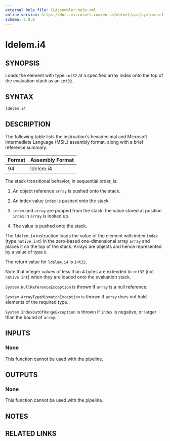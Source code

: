```yaml
---
external help file: ILAssembler-help.xml
online version: https://docs.microsoft.com/en-us/dotnet/api/system.reflection.emit.opcodes.ldelem_i4
schema: 2.0.0
---
```


# ldelem.i4

## SYNOPSIS

Loads the element with type `int32` at a specified array index onto the top of the evaluation stack as an `int32`.

## SYNTAX

```powershell
ldelem.i4
```

## DESCRIPTION

The following table lists the instruction's hexadecimal and Microsoft Intermediate Language (MSIL) assembly format, along with a brief reference summary:

| Format | Assembly Format |
| ------ | --------------- |
| 94     | ldelem.i4       |

 The stack transitional behavior, in sequential order, is:

1.  An object reference `array` is pushed onto the stack.

2.  An index value `index` is pushed onto the stack.

3.  `index` and `array` are popped from the stack; the value stored at position `index` in `array` is looked up.

4.  The value is pushed onto the stack.

 The `ldelem.i4` instruction loads the value of the element with index `index` (type `native int`) in the zero-based one-dimensional array `array` and places it on the top of the stack. Arrays are objects and hence represented by a value of type `O`.

 The return value for `ldelem.i4` is `int32`.

 Note that integer values of less than 4 bytes are extended to `int32` (not `native int`) when they are loaded onto the evaluation stack.

 `System.NullReferenceException` is thrown if `array` is a null reference.

 `System.ArrayTypeMismatchException` is thrown if `array` does not hold elements of the required type.

 `System.IndexOutOfRangeException` is thrown if `index` is negative, or larger than the bound of `array`.

## INPUTS

### None

This function cannot be used with the pipeline.

## OUTPUTS

### None

This function cannot be used with the pipeline.

## NOTES

## RELATED LINKS
